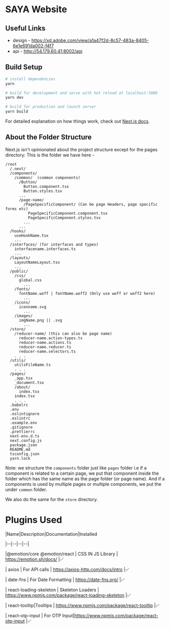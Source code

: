 # SAYA Website

## Useful Links
- design - https://xd.adobe.com/view/a1a47f2d-8c57-483a-8405-6e1e691da002-f4f7
- api - http://54.179.60.41:8002/api

## Build Setup

``` bash
# install dependencies
yarn

# build for development and serve with hot reload at localhost:3000 
yarn dev

# build for production and launch server
yarn build
```

For detailed explanation on how things work, check out [Next.js docs](https://nextjs.org/docs/getting-started).


## About the Folder Structure

Next.js isn't opinionated about the project structure except for the pages directory:
This is the folder we have here -

```
/root
  /.next/
  /components/
    /common/  (common components)
      /Button/
        Button.component.tsx
        Button.styles.tsx
      ...  
      /page-name/
        /PageSpecificComponent/ (Can be page Headers, page specific forms etc)
          PageSpecificComponent.component.tsx
          PageSpecificComponent.styles.tsx
        ...
      ... 
  /hooks/
    useHookName.tsx
    ...
  /interfaces/ (for interfaces and types)
    interfacename.interfaces.ts
    ...
  /layouts/
    LayoutNameLayout.tsx
    ...
  /public/
    /css/
      global.css
        ...
    /fonts/
      fontName.woff | fontName.woff2 (Only use woff or woff2 here)
        ...
    /icons/
      iconname.svg
        ...
    /images/
      imgName.png || .svg
        ...
  /store/
    /reducer-name/ (this can also be page name)
      reducer-name.action-types.ts
      reducer-name.actions.ts
      reducer-name.reducer.ts
      reducer-name.selectors.ts
    . . .
  /utils/    
    utilsFileName.ts
    . . .
  /pages/
    _app.tsx
    _document.tsx
    /about/
      index.tsx
    index.tsx  
    . . .
  .babelrc
  .env
  .eslintignore
  .eslintrc
  .example.env
  .gitignore
  .prettierrc
  next-env.d.ts
  next.config.js
  package.json
  README.md
  tsconfig.json
  yarn.lock
```

Note: we structure the `components` folder just like `pages` folder i.e if a component
is related to a certain page, we put that component inside the folder which has the same name as the page folder (or page name).
And if a components is used by multiple pages or multiple components, we put the under `common` folder.

We also do the same for the `store` directory.

# Plugins Used
|Name|Description|Documentation|Installed

|--|--|--|--|

|@emotion/core @emotion/react | CSS IN JS Library | https://emotion.sh/docs/ |✅

| axios | For API calls | https://axios-http.com/docs/intro |✅

| date-fns | For Date Formatting | https://date-fns.org/ |✅

| react-loading-skeleton | Skeleton Loaders | https://www.npmjs.com/package/react-loading-skeleton |✅

| react-tooltip|Tooltips | https://www.npmjs.com/package/react-tooltip |✅

| react-otp-input | For OTP Input|https://www.npmjs.com/package/react-otp-input |✅

